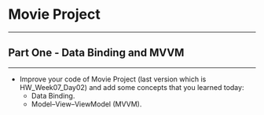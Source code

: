 # Movie Project
---
## Part One - Data Binding and MVVM
---
- Improve your code of Movie Project (last version which is HW_Week07_Day02) and add some concepts that you learned today:
   - Data Binding.
   - Model–View–ViewModel (MVVM).

